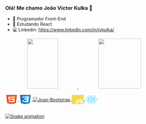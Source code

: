 ### Olá! Me chamo João Victor Kulka 👋

- 🔭 Programador Front-End
- 🌱 Estudando React
- 💻 Linkedin: https://www.linkedin.com/in/jvkulka/

<div align="center">
  <a href="https://github.com/JvKulka">
  <img height="160em" width="44%" src="https://github-readme-stats.vercel.app/api?username=JvKulka&show_icons=true&theme=merko&include_all_commits=true&count_private=true"/>
  <img height="160em" width="52%" src="https://github-readme-stats.vercel.app/api/top-langs/?username=JvKulka&layout=compact&langs_count=7&theme=merko"/>
</div>
  
<div style="display: inline_block"><br>
  <img align="center" alt="Joao-HTML" height="30" width="40" src="https://raw.githubusercontent.com/devicons/devicon/master/icons/html5/html5-original.svg">
  <img align="center" alt="Joao-CSS" height="30" width="40" src="https://raw.githubusercontent.com/devicons/devicon/master/icons/css3/css3-original.svg">
  <img align="center" alt="Joao-Bootstrap" height="30" width="40" src="https://cdn.jsdelivr.net/gh/devicons/devicon/icons/bootstrap/bootstrap-original.svg">
  <img align="center" alt="Joao-Js" height="30" width="40" src="https://raw.githubusercontent.com/devicons/devicon/master/icons/javascript/javascript-plain.svg">
  <img align="center" alt="Joao-React" height="30" width="40" src="https://raw.githubusercontent.com/devicons/devicon/master/icons/react/react-original.svg">
</div>
  
  ##
  
  
![Snake animation](https://github.com/JvKulka/JvKulka/blob/output/github-contribution-grid-snake.svg)
 
